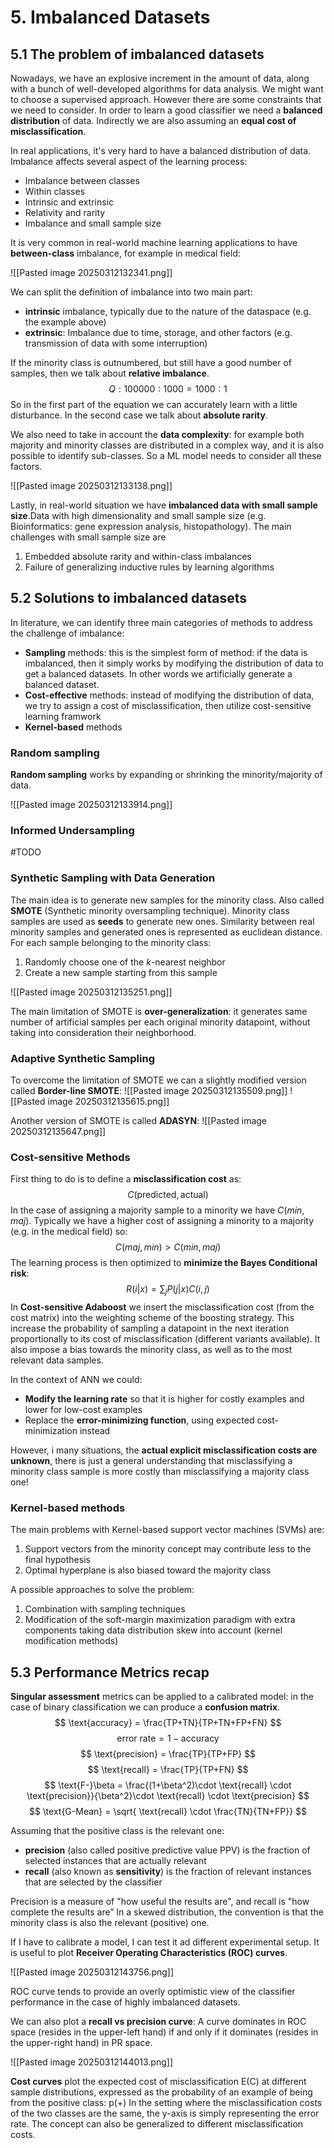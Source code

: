 # 5. Imbalanced Datasets

## 5.1 The problem of imbalanced datasets

Nowadays, we have an explosive increment in the amount of data, along with a bunch of well-developed algorithms for data analysis. We might want to choose a supervised approach. However there are some constraints that we need to consider. In order to learn a good classifier we need a **balanced distribution** of data. Indirectly we are also assuming an **equal cost of misclassification**.

In real applications, it's very hard to have a balanced distribution of data. Imbalance affects several aspect of the learning process:
- Imbalance between classes
- Within classes
- Intrinsic and extrinsic
- Relativity and rarity
- Imbalance and small sample size

It is very common in real-world machine learning applications to have **between-class** imbalance, for example in medical field:

![[Pasted image 20250312132341.png]]

We can split the definition of imbalance into two main part:
- **intrinsic** imbalance, typically due to the nature of the dataspace (e.g. the example above)
- **extrinsic**: Imbalance due to time, storage, and other factors (e.g. transmission of data with some interruption)

If the minority class is outnumbered, but still have a good number of samples, then we talk about **relative imbalance**.
$$
Q:100000:1000 = 1000:1
$$
So in the first part of the equation we can accurately learn with a little disturbance. In the second case we talk about **absolute rarity**.

We also need to take in account the **data complexity**: for example both majority and minority classes are distributed in a complex way, and it is also possible to identify sub-classes. So a ML model needs to consider all these factors.

![[Pasted image 20250312133138.png]]

Lastly, in real-world situation we have **imbalanced data with small sample size**.Data with high dimensionality and small sample size (e.g. Bioinformatics: gene expression analysis, histopathology). The main challenges with small sample size are 
1. Embedded absolute rarity and within-class imbalances
2. Failure of generalizing inductive rules by learning algorithms

## 5.2 Solutions to imbalanced datasets

In literature, we can identify three main categories of methods to address the challenge of imbalance:
- **Sampling** methods: this is the simplest form of method: if the data is imbalanced, then it simply works by modifying the distribution of data to get a balanced datasets. In other words we artificially generate a balanced dataset.
- **Cost-effective** methods: instead of modifying the distribution of data, we try to assign a cost of misclassification, then utilize cost-sensitive learning framwork
- **Kernel-based** methods
### Random sampling

**Random sampling** works by expanding or shrinking the minority/majority of data.

![[Pasted image 20250312133914.png]]

### Informed Undersampling

#TODO

### Synthetic Sampling with Data Generation

The main idea is to generate new samples for the minority class. Also called **SMOTE** (Synthetic minority oversampling technique). Minority class samples are used as **seeds** to generate new ones. Similarity between real minority samples and generated ones is represented as euclidean distance.
For each sample belonging to the minority class:
1. Randomly choose one of the $k$-nearest neighbor
2. Create a new sample starting from this sample

![[Pasted image 20250312135251.png]]

The main limitation of SMOTE is **over-generalization**: it generates same number of artificial samples per each original minority datapoint, without taking into consideration their neighborhood.

### Adaptive Synthetic Sampling

To overcome the limitation of SMOTE we can a slightly modified version called **Border-line SMOTE**:
![[Pasted image 20250312135509.png]]
![[Pasted image 20250312135615.png]]

Another version of SMOTE is called **ADASYN**:
![[Pasted image 20250312135647.png]]

### Cost-sensitive Methods

First thing to do is to define a **misclassification cost** as:
$$
C(\text{predicted}, \text{actual})
$$
In the case of assigning a majority sample to a minority we have $C(min,maj)$. Typically we have a higher cost of assigning a minority to a majority (e.g. in the medical field) so:
$$
C(maj,min) > C(min,maj)
$$
The learning process is then optimized to **minimize the Bayes Conditional risk**:
$$
R(i|x) = \sum_{j}P(j|x)C(i,j)
$$
In **Cost-sensitive Adaboost** we insert the misclassification cost (from the cost matrix) into the weighting scheme of the boosting strategy. This increase the probability of sampling a datapoint in the next iteration proportionally to its cost of misclassification (different variants available). It also impose a bias towards the minority class, as well as to the most relevant data samples.

In the context of ANN we could:
- **Modify the learning rate** so that it is higher for costly examples and lower for low-cost examples
- Replace the **error-minimizing function**, using expected cost-minimization instead

However, i many situations, the **actual explicit misclassification costs are unknown**, there is just a general understanding that misclassifying a minority class sample is more costly than misclassifying a majority class one!

### Kernel-based methods

The main problems with Kernel-based support vector machines (SVMs) are:
1. Support vectors from the minority concept may contribute less to the final hypothesis
2. Optimal hyperplane is also biased toward the majority class

A possible approaches to solve the problem:
1. Combination with sampling techniques
2. Modification of the soft-margin maximization paradigm with extra components taking data distribution skew into account (kernel modification methods)

## 5.3 Performance Metrics recap

**Singular assessment** metrics can be applied to a calibrated model: in the case of binary classification we can produce a **confusion matrix**.
$$
\text{accuracy} = \frac{TP+TN}{TP+TN+FP+FN}
$$
$$
\text{error rate} = 1- \text{accuracy}
$$
$$
\text{precision} = \frac{TP}{TP+FP}
$$
$$
\text{recall} = \frac{TP}{TP+FN}
$$
$$
\text{F-}\beta = \frac{(1+\beta^2)\cdot \text{recall} \cdot \text{precision}}{\beta^2}\cdot \text{recall} \cdot \text{precision} 
$$
$$
\text{G-Mean} = \sqrt{ \text{recall} \cdot \frac{TN}{TN+FP}}
$$

Assuming that the positive class is the relevant one:
- **precision** (also called positive predictive value PPV) is the fraction of selected instances that are actually relevant
- **recall** (also known as **sensitivity**) is the fraction of relevant instances that are selected by the classifier

Precision is a measure of "how useful the results are", and recall is "how complete the results are” In a skewed distribution, the convention is that the minority class is also the relevant (positive) one.

If I have to calibrate a model, I can test it ad different experimental setup. It is useful to plot **Receiver Operating Characteristics (ROC) curves**.

![[Pasted image 20250312143756.png]]

ROC curve tends to provide an overly optimistic view of the classifier performance in the case of highly imbalanced datasets.

We can also plot a **recall vs precision curve**: A curve dominates in ROC space (resides in the upper-left hand) if and only if it dominates (resides in the upper-right hand) in PR space.

![[Pasted image 20250312144013.png]]

**Cost curves** plot the expected cost of misclassification E(C) at different sample distributions, expressed as the probability of an example of being from the positive
class: p(+)
In the setting where the misclassification costs of the two classes are the same, the y-axis is simply representing the error rate.
The concept can also be generalized to different misclassification costs.